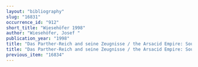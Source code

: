 ```yaml
---
layout: "bibliography"
slug: "16831"
occurrence_id: "912"
short_title: "Wiesehöfer 1998"
author: "Wiesehöfer, Josef "
publication_year: "1998"
title: "Das Parther-Reich and seine Zeugnisse / the Arsacid Empire: Sources and Documentation, Historia Einzelschriften 122 (Stuttgart)"
title: "Das Parther-Reich and seine Zeugnisse / the Arsacid Empire: Sources and Documentation, Historia Einzelschriften 122 (Stuttgart)"
previous_item: "16834"
---
```

